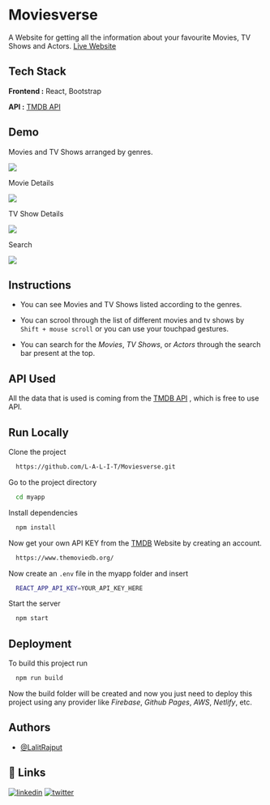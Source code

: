 
# Moviesverse

A Website for getting all the information about your favourite Movies, TV Shows and Actors.  [Live Website](https://moviesverse.netlify.app/movies)


## Tech Stack

**Frontend :** React, Bootstrap

**API :** [TMDB API](https://developers.themoviedb.org/3)




## Demo
Movies and TV Shows arranged by genres.

![](./demo/genres.gif)

Movie Details

![](./demo/movieDetails.gif)

TV Show Details

![](./demo/tvDetails.gif)

Search

![](./demo/search.gif)

## Instructions 

- You can see Movies and TV Shows listed according to the genres.

- You can scrool through the list of different movies and tv shows by ```Shift + mouse scroll``` or you can use your touchpad gestures.

- You can search for the *Movies*, *TV Shows*, or *Actors* through the search bar present at the top.



## API Used

All the data that is used is coming from the [TMDB API](https://developers.themoviedb.org/3) , which is free to use API.

## Run Locally

Clone the project

```bash
  https://github.com/L-A-L-I-T/Moviesverse.git
```

Go to the project directory

```bash
  cd myapp
```

Install dependencies

```bash
  npm install
```

Now get your own API KEY from the [TMDB](https://www.themoviedb.org/) Website by creating an account.

```bash
  https://www.themoviedb.org/
```

Now create an `.env` file in the myapp folder and insert

```bash
  REACT_APP_API_KEY=YOUR_API_KEY_HERE
```

Start the server

```bash
  npm start
```


## Deployment

To build this project run

```bash
  npm run build
```    

Now the build folder will be created and now you just need to deploy this project using any provider like *Firebase*, *Github Pages*, *AWS*, *Netlify*, etc.  



## Authors

- [@LalitRajput](https://www.github.com/L-A-L-I-T)


## 🔗 Links
[![linkedin](https://img.shields.io/badge/linkedin-0A66C2?style=for-the-badge&logo=linkedin&logoColor=white)](https://www.linkedin.com/in/lalit-rajput-9a1a37215/)
[![twitter](https://img.shields.io/badge/twitter-1DA1F2?style=for-the-badge&logo=twitter&logoColor=white)](https://twitter.com/LalitNandkisho1)

